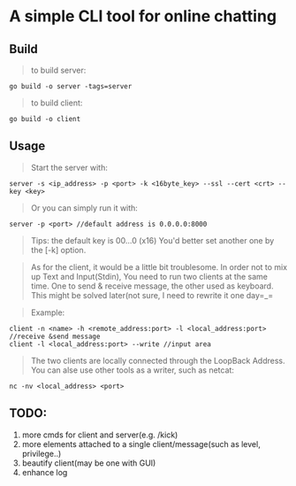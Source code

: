 # A simple CLI tool for online chatting
## Build
>to build server:
```
go build -o server -tags=server
```
>to build client:
```
go build -o client
```
## Usage
>Start the server with:
```
server -s <ip_address> -p <port> -k <16byte_key> --ssl --cert <crt> --key <key>
```
>Or you can simply run it with:
```
server -p <port> //default address is 0.0.0.0:8000
```
>Tips: the default key is 00...0 (x16)
You'd better set another one by the [-k] option.  
  
>As for the client, it would be a little bit troublesome. 
>In order not to mix up Text and Input(Stdin), 
>You need to run two clients at the same time. 
>One to send & receive message, the other used as keyboard.  
>This might be solved later(not sure, I need to rewrite it one day=_=  
  

>Example:
```
client -n <name> -h <remote_address:port> -l <local_address:port> //receive &send message
client -l <local_address:port> --write //input area
```
>The two clients are locally connected through the LoopBack Address. 
>You can alse use other tools as a writer, such as netcat:
```
nc -nv <local_address> <port>
```
## TODO:
1. more cmds for client and server(e.g. /kick)
2. more elements attached to a single client/message(such as level, privilege..)
3. beautify client(may be one with GUI)
4. enhance log

